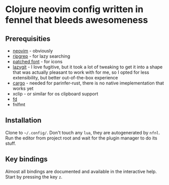 # Clojure neovim config written in fennel that bleeds awesomeness

## Prerequisities

- [neovim](https://github.com/neovim/neovim) - obviously
- [ripgrep](https://github.com/BurntSushi/ripgrep) - for lazy searching
- [patched font](https://github.com/ryanoasis/nerd-fonts) - for icons
- [lazygit](https://github.com/jesseduffield/lazygit) - I love fugitive, but it took a lot of tweaking to get it into a shape that was actually pleasant to work with for me, so I opted for less extensibility, but better out-of-the-box experience
- [cargo](https://github.com/rust-lang/cargo) - needed for parinfer-rust, there is no native imeplementation that works yet
- xclip - or similar for os clipboard support
- [fd](https://github.com/sharkdp/fd)
- fnlfmt

## Installation

Clone to `~/.config/`. Don't touch any `lua`, they are autogenerated by `nfnl`.
Run the editor from project root and wait for the plugin manager to do its stuff.

## Key bindings

Almost all bindings are documented and available in the interactive help. Start by pressing the key `z`.
